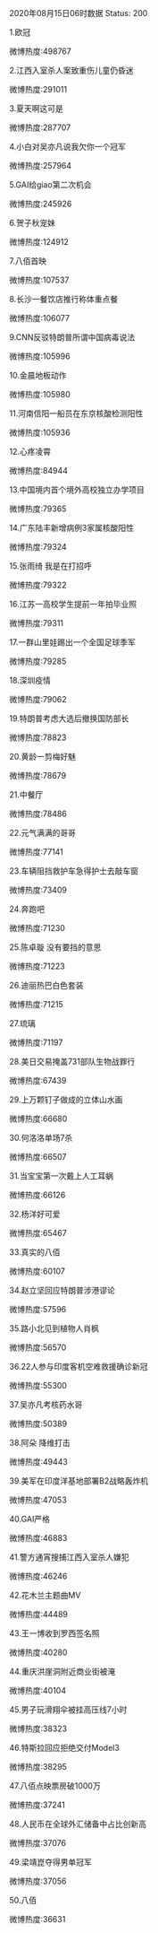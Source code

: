 2020年08月15日06时数据
Status: 200

1.欧冠

微博热度:498767

2.江西入室杀人案致重伤儿童仍昏迷

微博热度:291011

3.夏天啊这可是

微博热度:287707

4.小白对吴亦凡说我欠你一个冠军

微博热度:257964

5.GAI给giao第二次机会

微博热度:245926

6.贺子秋宠妹

微博热度:124912

7.八佰首映

微博热度:107537

8.长沙一餐饮店推行称体重点餐

微博热度:106077

9.CNN反驳特朗普所谓中国病毒说法

微博热度:105996

10.金晨地板动作

微博热度:105980

11.河南信阳一船员在东京核酸检测阳性

微博热度:105936

12.心疼凌霄

微博热度:84944

13.中国境内首个境外高校独立办学项目

微博热度:79365

14.广东陆丰新增病例3家属核酸阳性

微博热度:79324

15.张雨绮 我是在打招呼

微博热度:79322

16.江苏一高校学生提前一年拍毕业照

微博热度:79311

17.一群山里娃踢出一个全国足球季军

微博热度:79285

18.深圳疫情

微博热度:79062

19.特朗普考虑大选后撤换国防部长

微博热度:78823

20.黄龄一剪梅好魅

微博热度:78679

21.中餐厅

微博热度:78486

22.元气满满的哥哥

微博热度:77141

23.车辆阻挡救护车急得护士去敲车窗

微博热度:73409

24.奔跑吧

微博热度:71230

25.陈卓璇 没有要挡的意思

微博热度:71223

26.迪丽热巴白色套装

微博热度:71215

27.琉璃

微博热度:71197

28.美日交易掩盖731部队生物战罪行

微博热度:67439

29.上万颗钉子做成的立体山水画

微博热度:66680

30.何洛洛单场7杀

微博热度:66507

31.当宝宝第一次戴上人工耳蜗

微博热度:66126

32.杨洋好可爱

微博热度:65467

33.真实的八佰

微博热度:60107

34.赵立坚回应特朗普涉港谬论

微博热度:57596

35.路小北见到植物人肖枫

微博热度:56570

36.22人参与印度客机空难救援确诊新冠

微博热度:55300

37.吴亦凡考核药水哥

微博热度:50389

38.阿朵 降维打击

微博热度:49443

39.美军在印度洋基地部署B2战略轰炸机

微博热度:47053

40.GAI严格

微博热度:46883

41.警方通宵搜捕江西入室杀人嫌犯

微博热度:46246

42.花木兰主题曲MV

微博热度:44489

43.王一博收到罗西签名照

微博热度:40280

44.重庆洪崖洞附近商业街被淹

微博热度:40104

45.男子玩滑翔伞被挂高压线7小时

微博热度:38323

46.特斯拉回应拒绝交付Model3

微博热度:38295

47.八佰点映票房破1000万

微博热度:37241

48.人民币在全球外汇储备中占比创新高

微博热度:37076

49.梁靖崑夺得男单冠军

微博热度:37056

50.八佰

微博热度:36631

